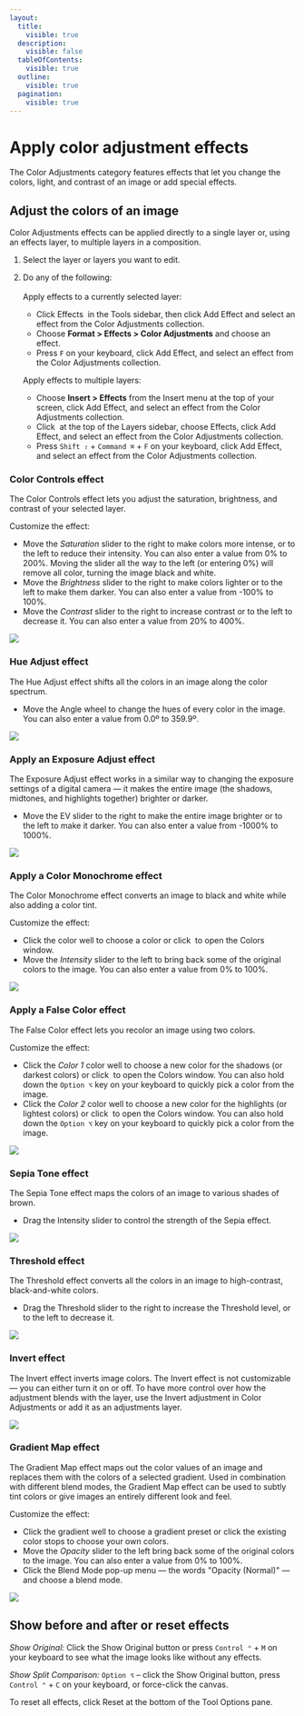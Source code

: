 ```yaml
---
layout:
  title:
    visible: true
  description:
    visible: false
  tableOfContents:
    visible: true
  outline:
    visible: true
  pagination:
    visible: true
---
```


# Apply color adjustment effects

The Color Adjustments category features effects that let you change the colors, light, and contrast of an image or add special effects.

## Adjust the colors of an image

Color Adjustments effects can be applied directly to a single layer or, using an effects layer, to multiple layers in a composition.

1. Select the layer or layers you want to edit.
2.  Do any of the following:\
    \
    Apply effects to a currently selected layer:

    * Click Effects <img src="https://help.pixelmator.com/pixelmator-pro/3.5/assets/English/1590058938000.png" alt="" data-size="line"> in the Tools sidebar, then click Add Effect and select an effect from the Color Adjustments collection.
    * Choose **Format > Effects > Color Adjustments** and choose an effect.
    * Press `F` on your keyboard, click Add Effect, and select an effect from the Color Adjustments collection.

    Apply effects to multiple layers:

    * Choose **Insert > Effects** from the Insert menu at the top of your screen, click Add Effect, and select an effect from the Color Adjustments collection.
    * Click <img src="https://help.pixelmator.com/pixelmator-pro/3.5/assets/English/1648724547000.png" alt="" data-size="line"> at the top of the Layers sidebar, choose Effects, click Add Effect, and select an effect from the Color Adjustments collection.
    * Press `Shift ⇧` + `Command ⌘` + `F` on your keyboard, click Add Effect, and select an effect from the Color Adjustments collection.

### Color Controls effect

The Color Controls effect lets you adjust the saturation, brightness, and contrast of your selected layer.

Customize the effect:

* Move the _Saturation_ slider to the right to make colors more intense, or to the left to reduce their intensity. You can also enter a value from 0% to 200%. Moving the slider all the way to the left (or entering 0%) will remove all color, turning the image black and white.
* Move the _Brightness_ slider to the right to make colors lighter or to the left to make them darker. You can also enter a value from -100% to 100%.
* Move the _Contrast_ slider to the right to increase contrast or to the left to decrease it. You can also enter a value from 20% to 400%.

![](https://help.pixelmator.com/pixelmator-pro/3.5/assets/English/1589987398000.png)

### Hue Adjust effect

The Hue Adjust effect shifts all the colors in an image along the color spectrum.

* Move the Angle wheel to change the hues of every color in the image. You can also enter a value from 0.0º to 359.9º.

![](https://help.pixelmator.com/pixelmator-pro/3.5/assets/English/1589987381000.png)

### Apply an Exposure Adjust effect

The Exposure Adjust effect works in a similar way to changing the exposure settings of a digital camera — it makes the entire image (the shadows, midtones, and highlights together) brighter or darker.

* Move the EV slider to the right to make the entire image brighter or to the left to make it darker. You can also enter a value from -1000% to 1000%.

![](https://help.pixelmator.com/pixelmator-pro/3.5/assets/English/1589987362000.png)

### Apply a Color Monochrome effect

The Color Monochrome effect converts an image to black and white while also adding a color tint.

Customize the effect:

* Click the color well to choose a color or click <img src="https://help.pixelmator.com/pixelmator-pro/3.5/assets/English/1582542017000.png" alt="" data-size="line"> to open the Colors window.
* Move the _Intensity_ slider to the left to bring back some of the original colors to the image. You can also enter a value from 0% to 100%.

![](https://help.pixelmator.com/pixelmator-pro/3.5/assets/English/1589987343000.png)

### Apply a False Color effect

The False Color effect lets you recolor an image using two colors.

Customize the effect:

* Click the _Color 1_ color well to choose a new color for the shadows (or darkest colors) or click <img src="https://help.pixelmator.com/pixelmator-pro/3.5/assets/English/1582542017000.png" alt="" data-size="line"> to open the Colors window. You can also hold down the `Option ⌥` key on your keyboard to quickly pick a color from the image.
* Click the _Color 2_ color well to choose a new color for the highlights (or lightest colors) or click <img src="https://help.pixelmator.com/pixelmator-pro/3.5/assets/English/1582542017000.png" alt="" data-size="line"> to open the Colors window. You can also hold down the `Option ⌥` key on your keyboard to quickly pick a color from the image.

![](https://help.pixelmator.com/pixelmator-pro/3.5/assets/English/1589987327000.png)

### Sepia Tone effect

The Sepia Tone effect maps the colors of an image to various shades of brown.

* Drag the Intensity slider to control the strength of the Sepia effect.

![](https://help.pixelmator.com/pixelmator-pro/3.5/assets/English/1589987299000.png)

### Threshold effect

The Threshold effect converts all the colors in an image to high-contrast, black-and-white colors.

* Drag the Threshold slider to the right to increase the Threshold level, or to the left to decrease it.

![](https://help.pixelmator.com/pixelmator-pro/3.5/assets/English/1589987305000.png)

### Invert effect

The Invert effect inverts image colors. The Invert effect is not customizable — you can either turn it on or off. To have more control over how the adjustment blends with the layer, use the Invert adjustment in Color Adjustments or add it as an adjustments layer.

![](https://help.pixelmator.com/pixelmator-pro/3.5/assets/English/1589987264000.png)

### Gradient Map effect

The Gradient Map effect maps out the color values of an image and replaces them with the colors of a selected gradient. Used in combination with different blend modes, the Gradient Map effect can be used to subtly tint colors or give images an entirely different look and feel.

Customize the effect:

* Click the gradient well to choose a gradient preset or click the existing color stops to choose your own colors.
* Move the _Opacity_ slider to the left bring back some of the original colors to the image. You can also enter a value from 0% to 100%.
* Click the Blend Mode pop-up menu — the words "Opacity (Normal)" — and choose a blend mode.

![](https://help.pixelmator.com/pixelmator-pro/3.5/assets/English/1608550073000.png)

## Show before and after or reset effects

_Show Original:_ Click the Show Original button or press `Control ⌃` + `M` on your keyboard to see what the image looks like without any effects.

_Show Split Comparison:_ `Option ⌥` – click the Show Original button, press `Control ⌃` + `C` on your keyboard, or force-click the canvas.

To reset all effects, click Reset at the bottom of the Tool Options pane.

